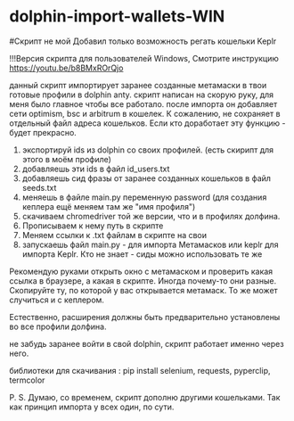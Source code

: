 # dolphin-import-wallets-WIN

#Скрипт не мой
Добавил только возможность регать кошельки Keplr

!!!Версия скрипта для пользователей Windows, Смотрите инструкцию https://youtu.be/b8BMxROrQjo

данный скрипт импортирует заранее созданные метамаски в твои готовые профили в dolphin anty. скрипт написан на скорую руку, для меня было главное чтобы все работало. после импорта он добавляет сети optimism, bsc и arbitrum в кошелек. К сожалению, не сохраняет в отдельный файл адреса кошельков. Если кто доработает эту функцию - будет прекрасно.

1. экспортируй ids из dolphin со своих профилей. (есть скирипт для этого в моём профиле)
2. добавляешь эти ids в файл id_users.txt
3. добавляешь сид фразы от заранее созданных кошельков в файл seeds.txt
4. меняешь в файле main.py переменную password (для создания кеплера ещё меняем там же "имя профиля")
5. скачиваем chromedriver той же версии, что и в профилях долфина.
6. Прописываем к нему путь в скрипте
7. Меняем ссылки к .txt файлам в скрипте на свои
8. запускаешь файл main.py - для импорта Метамасков или keplr для импорта Keplr. Кто не знает - сиды можно использовать те же

Рекомендую руками открыть окно с метамаском и проверить какая ссылка в браузере, а какая в скрипте. Иногда почему-то они разные. Скопируйте ту, по которой у вас открывается метамаск. То же может случиться и с кеплером.

Естественно, расширения должны быть предварительно установлены во все профили долфина.

не забудь заранее войти в свой dolphin, скрипт работает именно через него. 

библиотеки для скачивания : 
pip install selenium, requests, pyperclip, termcolor


P. S. Думаю, со временем, скрипт дополню другими кошельками. Так как принцип импорта у всех один, по сути.
